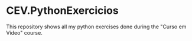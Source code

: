 # CEV.PythonExercicios
This repository shows all my python exercises done during the "Curso em Vídeo" course.
